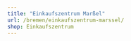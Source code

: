 ```yaml
---
title: "Einkaufszentrum Marßel"
url: /bremen/einkaufszentrum-marssel/
shop: Einkaufszentrum
---
```

